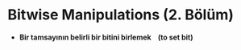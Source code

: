 # Bitwise Manipulations (2. Bölüm)

* **Bir tamsayının belirli bir bitini birlemek&nbsp;&nbsp;&nbsp;&nbsp;(to set bit)**



